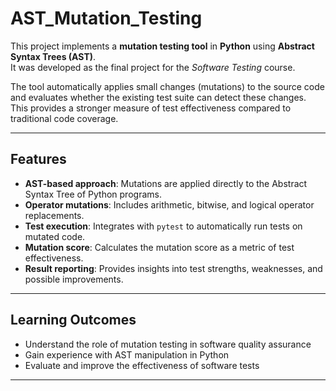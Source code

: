 # AST_Mutation_Testing
This project implements a **mutation testing tool** in **Python** using **Abstract Syntax Trees (AST)**.  
It was developed as the final project for the *Software Testing* course.  

The tool automatically applies small changes (mutations) to the source code and evaluates whether the existing test suite can detect these changes. This provides a stronger measure of test effectiveness compared to traditional code coverage.

---

##  Features

- **AST-based approach**: Mutations are applied directly to the Abstract Syntax Tree of Python programs.  
- **Operator mutations**: Includes arithmetic, bitwise, and logical operator replacements.  
- **Test execution**: Integrates with `pytest` to automatically run tests on mutated code.  
- **Mutation score**: Calculates the mutation score as a metric of test effectiveness.  
- **Result reporting**: Provides insights into test strengths, weaknesses, and possible improvements.  

---

##  Learning Outcomes

- Understand the role of mutation testing in software quality assurance
- Gain experience with AST manipulation in Python
- Evaluate and improve the effectiveness of software tests

---

